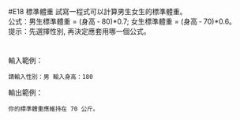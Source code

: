 #E18	標準體重
試寫一程式可以計算男生女生的標準體重。<br>
公式：男生標準體重 = (身高 ‐ 80)\*0.7; 女生標準體重 = (身高 ‐ 70)\*0.6。 <br>
提示：先選擇性別, 再決定應套用哪一個公式。
#
輸入範例：
```
請輸入性別：男 輸入身高：180
```
輸出範例：
```
你的標準體重應維持在 70 公斤。
```
